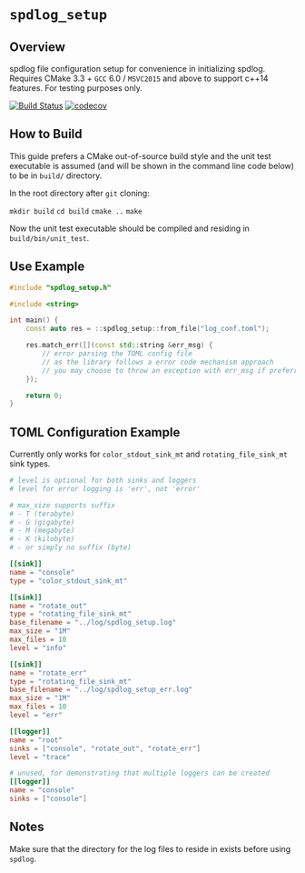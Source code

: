 # `spdlog_setup`

## Overview
spdlog file configuration setup for convenience in initializing spdlog. Requires CMake 3.3 + `GCC` 6.0 / `MSVC2015` and above to support c++14 features. For testing purposes only.

[![Build Status](https://travis-ci.org/guangie88/spdlog_setup.svg?branch=master)](https://travis-ci.org/guangie88/spdlog_setup)
[![codecov](https://codecov.io/gh/guangie88/spdlog_setup/branch/master/graph/badge.svg)](https://codecov.io/gh/guangie88/spdlog_setup)

## How to Build
This guide prefers a CMake out-of-source build style and the unit test executable is assumed (and will be shown in the command line code below) to be in `build/` directory.

In the root directory after `git` cloning:

`mkdir build`
`cd build`
`cmake ..`
`make`

Now the unit test executable should be compiled and residing in `build/bin/unit_test`.

## Use Example

```c++
#include "spdlog_setup.h"

#include <string>

int main() {
    const auto res = ::spdlog_setup::from_file("log_conf.toml");

    res.match_err([](const std::string &err_msg) {
        // error parsing the TOML config file
        // as the library follows a error code mechanism approach
        // you may choose to throw an exception with err_msg if preferred
    });

    return 0;
}
```

## TOML Configuration Example
Currently only works for `color_stdout_sink_mt` and `rotating_file_sink_mt` sink types.

```toml
# level is optional for both sinks and loggers
# level for error logging is 'err', not 'error'

# max_size supports suffix
# - T (terabyte)
# - G (gigabyte)
# - M (megabyte)
# - K (kilobyte)
# - or simply no suffix (byte)

[[sink]]
name = "console"
type = "color_stdout_sink_mt"

[[sink]]
name = "rotate_out"
type = "rotating_file_sink_mt"
base_filename = "../log/spdlog_setup.log"
max_size = "1M"
max_files = 10
level = "info"

[[sink]]
name = "rotate_err"
type = "rotating_file_sink_mt"
base_filename = "../log/spdlog_setup_err.log"
max_size = "1M"
max_files = 10
level = "err"

[[logger]]
name = "root"
sinks = ["console", "rotate_out", "rotate_err"]
level = "trace"

# unused, for demonstrating that multiple loggers can be created
[[logger]]
name = "console"
sinks = ["console"]
```

## Notes
Make sure that the directory for the log files to reside in exists before using `spdlog`.
